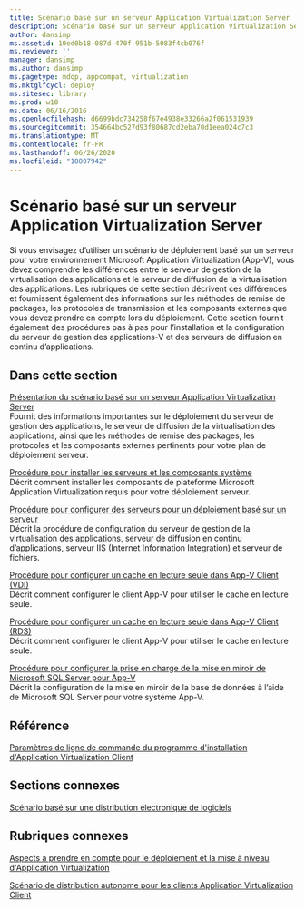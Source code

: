 ```yaml
---
title: Scénario basé sur un serveur Application Virtualization Server
description: Scénario basé sur un serveur Application Virtualization Server
author: dansimp
ms.assetid: 10ed0b18-087d-470f-951b-5083f4cb076f
ms.reviewer: ''
manager: dansimp
ms.author: dansimp
ms.pagetype: mdop, appcompat, virtualization
ms.mktglfcycl: deploy
ms.sitesec: library
ms.prod: w10
ms.date: 06/16/2016
ms.openlocfilehash: d6699bdc734258f67e4938e33266a2f061531939
ms.sourcegitcommit: 354664bc527d93f80687cd2eba70d1eea024c7c3
ms.translationtype: MT
ms.contentlocale: fr-FR
ms.lasthandoff: 06/26/2020
ms.locfileid: "10807942"
---
```

# Scénario basé sur un serveur Application Virtualization Server


Si vous envisagez d’utiliser un scénario de déploiement basé sur un serveur pour votre environnement Microsoft Application Virtualization (App-V), vous devez comprendre les différences entre le serveur de gestion de la virtualisation des applications et le serveur de diffusion de la virtualisation des applications. Les rubriques de cette section décrivent ces différences et fournissent également des informations sur les méthodes de remise de packages, les protocoles de transmission et les composants externes que vous devez prendre en compte lors du déploiement. Cette section fournit également des procédures pas à pas pour l’installation et la configuration du serveur de gestion des applications-V et des serveurs de diffusion en continu d’applications.

## Dans cette section


<a href="" id="application-virtualization-server-based-scenario-overview"></a>[Présentation du scénario basé sur un serveur Application Virtualization Server](application-virtualization-server-based-scenario-overview.md)  
Fournit des informations importantes sur le déploiement du serveur de gestion des applications, le serveur de diffusion de la virtualisation des applications, ainsi que les méthodes de remise des packages, les protocoles et les composants externes pertinents pour votre plan de déploiement serveur.

<a href="" id="how-to-install-the-servers-and-system-components"></a>[Procédure pour installer les serveurs et les composants système](how-to-install-the-servers-and-system-components.md)  
Décrit comment installer les composants de plateforme Microsoft Application Virtualization requis pour votre déploiement serveur.

<a href="" id="how-to-configure-servers-for-server-based-deployment"></a>[Procédure pour configurer des serveurs pour un déploiement basé sur un serveur](how-to-configure-servers-for-server-based-deployment.md)  
Décrit la procédure de configuration du serveur de gestion de la virtualisation des applications, serveur de diffusion en continu d’applications, serveur IIS (Internet Information Integration) et serveur de fichiers.

<a href="" id="how-to-configure-a-read-only-cache-on-the-app-v-client--vdi-"></a>[Procédure pour configurer un cache en lecture seule dans App-V Client (VDI)](how-to-configure-a-read-only-cache-on-the-app-v-client--vdi-.md)  
Décrit comment configurer le client App-V pour utiliser le cache en lecture seule.

<a href="" id="how-to-configure-a-read-only-cache-on-the-app-v-client--rds-"></a>[Procédure pour configurer un cache en lecture seule dans App-V Client (RDS)](how-to-configure-a-read-only-cache-on-the-app-v-client--rds--sp1.md)  
Décrit comment configurer le client App-V pour utiliser le cache en lecture seule.

<a href="" id="how-to-configure-microsoft-sql-server-mirroring-support-for-app-v"></a>[Procédure pour configurer la prise en charge de la mise en miroir de Microsoft SQL Server pour App-V](how-to-configure-microsoft-sql-server-mirroring-support-for-app-v.md)  
Décrit la configuration de la mise en miroir de la base de données à l’aide de Microsoft SQL Server pour votre système App-V.

## Référence


[Paramètres de ligne de commande du programme d'installation d'Application Virtualization Client](application-virtualization-client-installer-command-line-parameters.md)

## Sections connexes


[Scénario basé sur une distribution électronique de logiciels](electronic-software-distribution-based-scenario.md)

## Rubriques connexes


[Aspects à prendre en compte pour le déploiement et la mise à niveau d'Application Virtualization](application-virtualization-deployment-and-upgrade-considerations.md)

[Scénario de distribution autonome pour les clients Application Virtualization Client](stand-alone-delivery-scenario-for-application-virtualization-clients.md)

 

 





